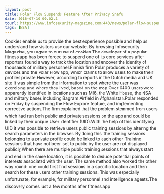 ```yaml
---
layout: post
title: Polar Flow Suspends Feature After Privacy Snafu
date: 2018-07-10 00:02:2
tourl: https://www.infosecurity-magazine.com:443/news/polar-flow-suspends-feature/
tags: [NSA]
---
```

Cookies enable us to provide the best experience possible and help us understand how visitors use our website. By browsing Infosecurity Magazine, you agree to our use of cookies.The developer of a popular fitness app has been forced to suspend one of its core services after reporters found a way to track the location and uncover the identity of thousands of military personnel.Finnish firm Polar produces a variety of devices and the Polar Flow app, which claims to allow users to make their profiles private.However, according to reports in the Dutch media and UK site It was simple from the information to spot where the user was exercising and where they lived, based on the map.Over 6400 users were apparently identified in locations such as MI6, the White House, the NSA and military bases including Bagram Airfield in Afghanistan.Polar responded on Friday by suspending the Flow Explore feature, and implementing corrective actions.The firm explained that the problem stemmed from users which had run both public and private sessions on the app and could be linked by their unique User Identifier (UID).With the help of this identifying UID it was possible to retrieve users public training sessions by altering the search parameters in the browser. By doing this, the training sessions belonging to a private profile could be linked to each other. Training sessions that have not been set to public by the user are not displayed publicly,When there are multiple public training sessions that always start and end in the same location, it is possible to deduce potential points of interests associated with the user. The same method also worked the other way round: one could first find sessions in a specific location and then search for these users other training sessions. This was especially unfortunate, for example, for military personnel and intelligence agents.The discovery comes just a few months after fitness app 